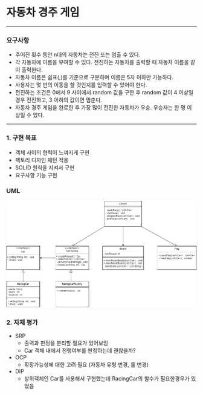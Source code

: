 # 자동차 경주 게임

---
### 요구사항
* 주어진 횟수 동안 n대의 자동차는 전진 또는 멈출 수 있다.
* 각 자동차에 이름을 부여할 수 있다. 전진하는 자동차를 출력할 때 자동차 이름을 같이 출력한다.
* 자동차 이름은 쉼표(,)를 기준으로 구분하며 이름은 5자 이하만 가능하다.
* 사용자는 몇 번의 이동을 할 것인지를 입력할 수 있어야 한다.
* 전진하는 조건은 0에서 9 사이에서 random 값을 구한 후 random 값이 4 이상일 경우 전진하고, 3 이하의 값이면 멈춘다.
* 자동차 경주 게임을 완료한 후 가장 많이 전진한 자동차가 우승. 우승자는 한 명 이상일 수 있다.  
---
### 1. 구현 목표
* 객체 사이의 협력이 느껴지게 구현
* 팩토리 디자인 패턴 적용
* SOLID 원칙을 지켜서 구현
* 요구사항 기능 구현

### UML
![UML](RaceGameUML.png)

### 2. 자체 평가
* SRP  
  * 출력과 판정을 분리할 필요가 있어보임    
  * Car 객체 내에서 진행여부를 판정하는데 괜찮을까?
* OCP 
  * 확장가능성에 대한 고려 필요 (자동차 유형 변경, 룰 변경)
* DIP 
  * 상위객체인 Car를 사용해서 구현했는데 RacingCar의 함수가 필요한경우가 있었음
 